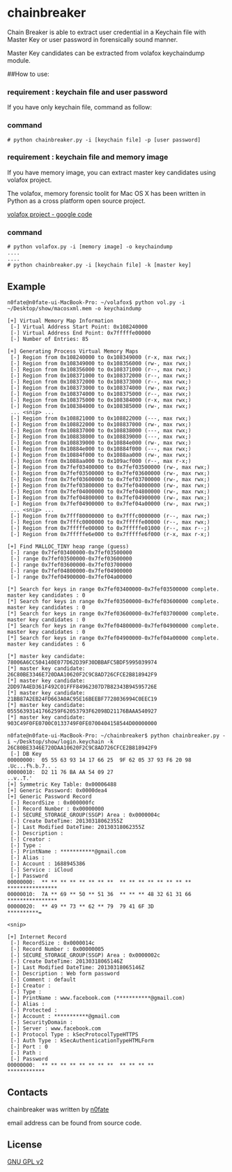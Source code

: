 chainbreaker
============

Chain Breaker is able to extract user credential in a Keychain file with Master Key or user password in forensically sound manner.

Master Key candidates can be extracted from volafox keychaindump module.


##How to use:

### requirement : keychain file and user password

If you have only keychain file, command as follow:

### command

    # python chainbreaker.py -i [keychain file] -p [user password]



### requirement : keychain file and memory image

If you have memory image, you can extract master key candidates using volafox project.

The volafox, memory forensic toolit for Mac OS X has been written in Python as a cross platform open source project.

[volafox project - google code](http://code.google.com/volafox/)

### command

    # python volafox.py -i [memory image] -o keychaindump
    ....
    ....
    # python chainbreaker.py -i [keychain file] -k [master key]


## Example
    n0fate@n0fate-ui-MacBook-Pro: ~/volafox$ python vol.py -i ~/Desktop/show/macosxml.mem -o keychaindump
    
    [+] Virtual Memory Map Information
     [-] Virtual Address Start Point: 0x108240000
     [-] Virtual Address End Point: 0x7fffffe00000
     [-] Number of Entries: 85
    
    [+] Generating Process Virtual Memory Maps
     [-] Region from 0x108240000 to 0x108349000 (r-x, max rwx;)
     [-] Region from 0x108349000 to 0x108356000 (rw-, max rwx;)
     [-] Region from 0x108356000 to 0x108371000 (r--, max rwx;)
     [-] Region from 0x108371000 to 0x108372000 (r--, max rwx;)
     [-] Region from 0x108372000 to 0x108373000 (r--, max rwx;)
     [-] Region from 0x108373000 to 0x108374000 (rw-, max rwx;)
     [-] Region from 0x108374000 to 0x108375000 (r--, max rwx;)
     [-] Region from 0x108375000 to 0x108384000 (r-x, max rwx;)
     [-] Region from 0x108384000 to 0x108385000 (rw-, max rwx;)
     ... <snip> ...
     [-] Region from 0x108821000 to 0x108822000 (---, max rwx;)
     [-] Region from 0x108822000 to 0x108837000 (rw-, max rwx;)
     [-] Region from 0x108837000 to 0x108838000 (---, max rwx;)
     [-] Region from 0x108838000 to 0x108839000 (---, max rwx;)
     [-] Region from 0x108839000 to 0x10884e000 (rw-, max rwx;)
     [-] Region from 0x10884e000 to 0x10884f000 (---, max rwx;)
     [-] Region from 0x10884f000 to 0x1088aa000 (rw-, max rwx;)
     [-] Region from 0x1088aa000 to 0x109acf000 (r--, max r-x;)
     [-] Region from 0x7fef03400000 to 0x7fef03500000 (rw-, max rwx;)
     [-] Region from 0x7fef03500000 to 0x7fef03600000 (rw-, max rwx;)
     [-] Region from 0x7fef03600000 to 0x7fef03700000 (rw-, max rwx;)
     [-] Region from 0x7fef03800000 to 0x7fef04000000 (rw-, max rwx;)
     [-] Region from 0x7fef04000000 to 0x7fef04800000 (rw-, max rwx;)
     [-] Region from 0x7fef04800000 to 0x7fef04900000 (rw-, max rwx;)
     [-] Region from 0x7fef04900000 to 0x7fef04a00000 (rw-, max rwx;)
     ... <snip> ...
     [-] Region from 0x7fff80000000 to 0x7fffc0000000 (r--, max rwx;)
     [-] Region from 0x7fffc0000000 to 0x7fffffe00000 (r--, max rwx;)
     [-] Region from 0x7fffffe00000 to 0x7fffffe01000 (r--, max r--;)
     [-] Region from 0x7fffffe6e000 to 0x7fffffe6f000 (r-x, max r-x;)
    
    [+] Find MALLOC_TINY heap range (guess)
     [-] range 0x7fef03400000-0x7fef03500000
     [-] range 0x7fef03500000-0x7fef03600000
     [-] range 0x7fef03600000-0x7fef03700000
     [-] range 0x7fef04800000-0x7fef04900000
     [-] range 0x7fef04900000-0x7fef04a00000
    
    [*] Search for keys in range 0x7fef03400000-0x7fef03500000 complete. master key candidates : 0
    [*] Search for keys in range 0x7fef03500000-0x7fef03600000 complete. master key candidates : 0
    [*] Search for keys in range 0x7fef03600000-0x7fef03700000 complete. master key candidates : 0
    [*] Search for keys in range 0x7fef04800000-0x7fef04900000 complete. master key candidates : 0
    [*] Search for keys in range 0x7fef04900000-0x7fef04a00000 complete. master key candidates : 6
    
    [*] master key candidate: 78006A6CC504140E077D62D39F30DBBAFC5BDF5995039974
    [*] master key candidate: 26C80BE3346E720DAA10620F2C9C8AD726CFCE2B818942F9
    [*] master key candidate: 2DD97A4ED361F492C01FFF84962307D7B82343B94595726E
    [*] master key candidate: 21BB87A2EB24FD663A0AC95E16BEEBF7728036994C0EEC19
    [*] master key candidate: 05556393141766259F62053793F62098D21176BAAA540927
    [*] master key candidate: 903C49F0FE0700C0133749F0FE0700404158544D00000000

    n0fate@n0fate-ui-MacBook-Pro: ~/chainbreaker$ python chainbreaker.py -i ~/Desktop/show/login.keychain -k 26C80BE3346E720DAA10620F2C9C8AD726CFCE2B818942F9
     [-] DB Key
    00000000:  05 55 63 93 14 17 66 25  9F 62 05 37 93 F6 20 98  .Uc...f%.b.7.. .
    00000010:  D2 11 76 BA AA 54 09 27                                                   ..v..T.'
    [+] Symmetric Key Table: 0x00006488
    [+] Generic Password: 0x0000dea4
    [+] Generic Password Record
     [-] RecordSize : 0x000000fc
     [-] Record Number : 0x00000000
     [-] SECURE_STORAGE_GROUP(SSGP) Area : 0x0000004c
     [-] Create DateTime: 20130318062355Z
     [-] Last Modified DateTime: 20130318062355Z
     [-] Description : 
     [-] Creator : 
     [-] Type : 
     [-] PrintName : ***********@gmail.com
     [-] Alias : 
     [-] Account : 1688945386
     [-] Service : iCloud
     [-] Password
    00000000:  ** ** ** ** ** ** ** **  ** ** ** ** ** ** ** **  ****************
    00000010:  7A ** 69 ** 50 ** 51 36  ** ** ** 48 32 61 31 66  ****************
    00000020:  ** 49 ** 73 ** 62 ** 79  79 41 6F 3D              **********=
    
    <snip>
    
    [+] Internet Record
     [-] RecordSize : 0x0000014c
     [-] Record Number : 0x00000005
     [-] SECURE_STORAGE_GROUP(SSGP) Area : 0x0000002c
     [-] Create DateTime: 20130318065146Z
     [-] Last Modified DateTime: 20130318065146Z
     [-] Description : Web form password
     [-] Comment : default
     [-] Creator : 
     [-] Type : 
     [-] PrintName : www.facebook.com (***********@gmail.com)
     [-] Alias : 
     [-] Protected : 
     [-] Account : ***********@gmail.com
     [-] SecurityDomain : 
     [-] Server : www.facebook.com
     [-] Protocol Type : kSecProtocolTypeHTTPS
     [-] Auth Type : kSecAuthenticationTypeHTMLForm
     [-] Port : 0
     [-] Path : 
     [-] Password
    00000000:  ** ** ** ** ** ** ** **  ** ** ** **              ************


## Contacts

chainbreaker was written by [n0fate](http://twitter.com/n0fate)

email address can be found from source code.

## License
[GNU GPL v2](http://www.gnu.org/licenses/old-licenses/gpl-2.0.html)
